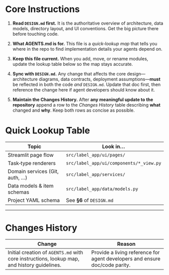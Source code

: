 # Core Instructions

1. **Read ************************`DESIGN.md`************************ first.**
   It is the authoritative overview of architecture, data models, directory layout, and UI conventions. Get the big picture there before touching code.

2. **What AGENTS.md is for.**
   This file is a *quick‑lookup map* that tells you where in the repo to find implementation details your agents depend on.

3. **Keep this file current.**
   When you add, move, or rename modules, update the lookup table below so the map stays accurate.

4. **Sync with ************************`DESIGN.md`************************.**
   Any change that affects the core design—architecture diagrams, data contracts, deployment assumptions—**must** be reflected in both the code *and* `DESIGN.md`. Update that doc first, then reference the change here if agent developers should know about it.

5. **Maintain the Changes History.**
   After **any meaningful update to the repository**  append a row to the *Changes History* table describing **what** changed and **why**. Keep both rows as concise as possible.

# Quick Lookup Table

| Topic                          | Look in…                                |
| ------------------------------ | --------------------------------------- |
| Streamlit page flow            | `src/label_app/ui/pages/`               |
| Task‑type renderers            | `src/label_app/ui/components/*_view.py` |
| Domain services (Git, auth, …) | `src/label_app/services/`               |
| Data models & item schemas     | `src/label_app/data/models.py`          |
| Project YAML schema            | See **§6** of `DESIGN.md`               |

---

# Changes History

| Change                                                                                      | Reason                                                                      |
| ------------------------------------------------------------------------------------------- | --------------------------------------------------------------------------- |
| Initial creation of `AGENTS.md` with core instructions, lookup map, and history guidelines. | Provide a living reference for agent developers and ensure doc/code parity. |
